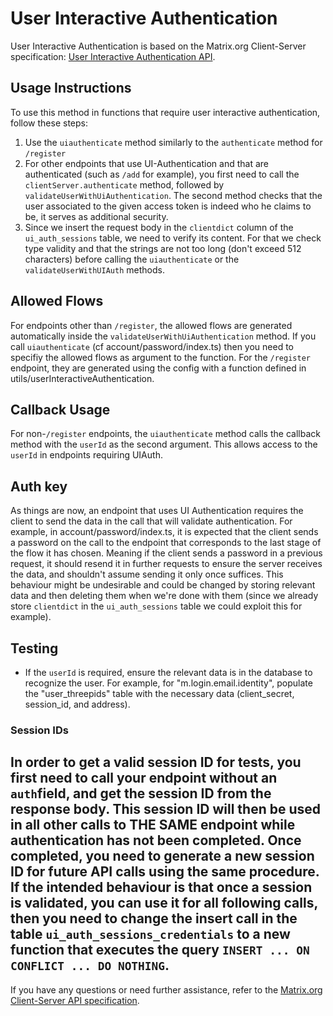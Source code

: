 # User Interactive Authentication

User Interactive Authentication is based on the Matrix.org Client-Server specification: [User Interactive Authentication API](https://spec.matrix.org/v1.11/client-server-api/#user-interactive-authentication-api).

## Usage Instructions

To use this method in functions that require user interactive authentication, follow these steps:

1. Use the `uiauthenticate` method similarly to the `authenticate` method for `/register`
2. For other endpoints that use UI-Authentication and that are authenticated (such as `/add` for example), you first need to call the `clientServer.authenticate` method, followed by `validateUserWithUiAuthentication`. The second method checks that the user associated to the given access token is indeed who he claims to be, it serves as additional security.
3. Since we insert the request body in the `clientdict` column of the `ui_auth_sessions` table, we need to verify its content. For that we check type validity and that the strings are not too long (don't exceed 512 characters) before calling the `uiauthenticate` or the `validateUserWithUIAuth` methods.

## Allowed Flows

For endpoints other than `/register`, the allowed flows are generated automatically inside the `validateUserWithUiAuthentication` method. If you call `uiauthenticate` (cf account/password/index.ts) then you need to specifiy the allowed flows as argument to the function.
 For the `/register` endpoint, they are generated using the config with a function defined in utils/userInteractiveAuthentication.

## Callback Usage

For non-`/register` endpoints, the `uiauthenticate` method calls the callback method with the `userId` as the second argument. This allows access to the `userId` in endpoints requiring UIAuth. 

## Auth key 

As things are now, an endpoint that uses UI Authentication requires the client to send the data in the call that will validate authentication. For example, in account/password/index.ts, it is expected that the client sends a password on the call to the endpoint that corresponds to the last stage of the flow it has chosen. Meaning if the client sends a password in a previous request, it should resend it in further requests to ensure the server receives the data, and shouldn't assume sending it only once suffices. This behaviour might be undesirable and could be changed by storing relevant data and then deleting them when we're done with them (since we already store `clientdict` in the `ui_auth_sessions` table we could exploit this for example).

## Testing

- If the `userId` is required, ensure the relevant data is in the database to recognize the user. For example, for "m.login.email.identity", populate the "user_threepids" table with the necessary data (client_secret, session_id, and address).

### Session IDs

## In order to get a valid session ID for tests, you first need to call your endpoint without an `auth`field, and get the session ID from the response body. This session ID will then be used in all other calls to THE SAME endpoint while authentication has not been completed. Once completed, you need to generate a new session ID for future API calls using the same procedure. If the intended behaviour is that once a session is validated, you can use it for all following calls, then you need to change the insert call in the table `ui_auth_sessions_credentials` to a new function that executes the query `INSERT ... ON CONFLICT ... DO NOTHING`.

If you have any questions or need further assistance, refer to the [Matrix.org Client-Server API specification](https://spec.matrix.org/v1.11/client-server-api/#user-interactive-authentication-api).
